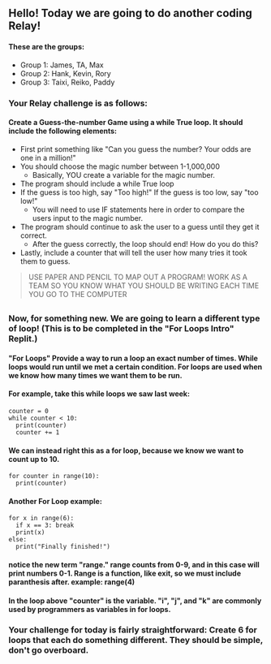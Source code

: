 ## Hello! Today we are going to do another coding Relay! 
#### These are the groups: 
* Group 1: James, TA, Max
* Group 2: Hank, Kevin, Rory
* Group 3: Taixi, Reiko, Paddy

### Your Relay challenge is as follows: 
#### Create a Guess-the-number Game using a while True loop. It should include the following elements: 
* First print something like "Can you guess the number? Your odds are one in a million!"
* You should choose the magic number between 1-1,000,000
  * Basically, YOU create a variable for the magic number. 
* The program should include a while True loop
* If the guess is too high, say "Too high!" If the guess is too low, say "too low!"
  * You will need to use IF statements here in order to compare the users input to the magic number. 
* The program should continue to ask the user to a guess until they get it correct.
  * After the guess correctly, the loop should end! How do you do this? 
* Lastly, include a counter that will tell the user how many tries it took them to guess. 

> USE PAPER AND PENCIL TO MAP OUT A PROGRAM! WORK AS A TEAM SO YOU KNOW WHAT YOU SHOULD BE WRITING EACH TIME YOU GO TO THE COMPUTER 


## 
## 


### Now, for something new. We are going to learn a different type of loop! (This is to be completed in the "For Loops Intro" Replit.)
#### "For Loops" Provide a way to run a loop an exact number of times. While loops would run until we met a certain condition. For loops are used when we know how many times we want them to be run. 

#### For example, take this while loops we saw last week: 
```
counter = 0
while counter < 10:
  print(counter)
  counter += 1
```
#### We can instead right this as a for loop, because we know we want to count up to 10. 
```
for counter in range(10):
  print(counter)

```
#### Another For Loop example: 

```
for x in range(6):
  if x == 3: break
  print(x)
else:
  print("Finally finished!")
```

#### notice the new term "range." range counts from 0-9, and in this case will print numbers 0-1. Range is a function, like exit, so we must include paranthesis after. example: range(4)
#### In the loop above "counter" is the variable. "i", "j", and "k" are commonly used by programmers as variables in for loops. 


### Your challenge for today is fairly straightforward: Create 6 for loops that each do something different. They should be simple, don't go overboard. 




